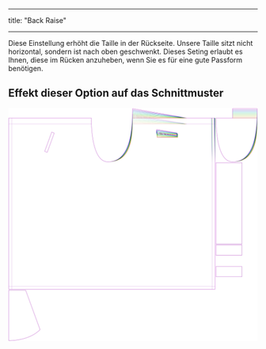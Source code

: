 - - -
title: "Back Raise"
- - -

Diese Einstellung erhöht die Taille in der Rückseite. Unsere Taille sitzt nicht horizontal, sondern ist nach oben geschwenkt. Dieses Seting erlaubt es Ihnen, diese im Rücken anzuheben, wenn Sie es für eine gute Passform benötigen.

## Effekt dieser Option auf das Schnittmuster

![Dieses Bild zeigt den Effekt dieser Option, indem es mehrere Varianten überlagert, die einen anderen Wert für diese Option haben](waralee_backraise_sample.svg "Effect of this option on the pattern")
